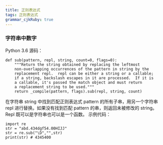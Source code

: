 ```yaml
---
title: 正则表达式 
tags: 正则表达式
grammar_cjkRuby: true
---
```



### 字符串中数字
Python 3.6 源码：

``` python?linenums
def sub(pattern, repl, string, count=0, flags=0):
    """Return the string obtained by replacing the leftmost
    non-overlapping occurrences of the pattern in string by the
    replacement repl.  repl can be either a string or a callable;
    if a string, backslash escapes in it are processed.  If it is
    a callable, it's passed the match object and must return
    a replacement string to be used."""
    return _compile(pattern, flags).sub(repl, string, count)
```
在字符串 string 中找到匹配正则表达式 pattern 的所有子串，用另一个字符串 repl 进行替换。如果没有找到匹配 pattern 的串，则返回未被修改的 string。Repl 既可以是字符串也可以是一个函数。
示例代码：
``` python?linenums
import re
str = "abd.434dgf54.00HIJJ"
str = re.sub("\D","",str)
print(str) # 4345400
```